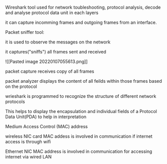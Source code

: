 Wireshark tool used for network toubleshooting, protocol analysis, decode and analyse protocol data unit in each layers

it can capture incomming frames and outgoing frames from an interface.

Packet sniffer tool:

it is used to observe the messages on the network

it captures("sniffs") all frames sent and received

![[Pasted image 20220107055613.png]]

packet capture receives copy of all frames

packet analyzer displays the content of all feilds within those frames based on the protocol

wrieshark is programmed to recognize the structure of different network protocols

This helps to display the encapsulation and individual fields of a Protocol Data Unit(PDA) to help in interpretation

Medium Access Control (MAC) address

wireless NIC card MAC addess is involved in communication if internet access is through wifi

Ethernet NIC MAC address is involved in communication for accessing internet via wired LAN

